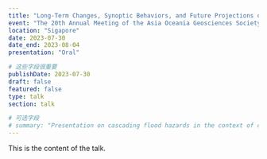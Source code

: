 ```yaml
---
title: "Long-Term Changes, Synoptic Behaviors, and Future Projections of Large-Scale Anomalous Precipitation Events in China Detected by a Deep Learning Autoencoder"
event: "The 20th Annual Meeting of the Asia Oceania Geosciences Society (AOGS 2023)"
location: "Sigapore"
date: 2023-07-30
date_end: 2023-08-04
presentation: "Oral"

# 这些字段很重要
publishDate: 2023-07-30
draft: false
featured: false
type: talk
section: talk

# 可选字段
# summary: "Presentation on cascading flood hazards in the context of climate change."
---
```


This is the content of the talk.